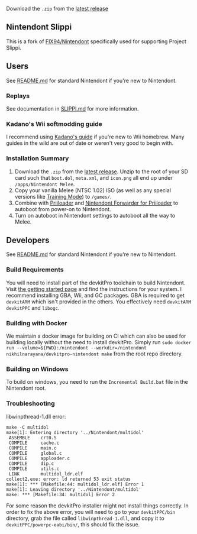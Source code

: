 Download the `.zip` from the [latest release](https://github.com/project-slippi/Nintendont/releases/latest)

## Nintendont Slippi
This is a fork of [FIX94/Nintendont](https://github.com/FIX94/Nintendont) specifically
used for supporting Project Slippi.

## Users
See [README.md](https://github.com/FIX94/Nintendont/blob/master/README.md) for standard Nintendont if you're new to Nintendont.

### Replays
See documentation in [SLIPPI.md](SLIPPI.md) for more information.

### Kadano's Wii softmodding guide
I recommend using [Kadano's guide](https://docs.google.com/document/d/1iaPI7Mb5fCzsLLLuEeQuR9-BeR8AOwvHyU-FM8GKmEs) if you're new to Wii homebrew. Many guides in the wild are out of date or weren't very good to begin with.

### Installation Summary
1. Download the `.zip` from the [latest release](https://github.com/project-slippi/Nintendont/releases/latest). Unzip to the root of your SD card such that `boot.dol`, `meta.xml`, and `icon.png` all end up under `/apps/Nintendont Melee`.
2. Copy your vanilla Melee (NTSC 1.02) ISO (as well as any special versions like [Training Mode](https://www.patreon.com/UnclePunch)) to `/games/`.
3. Combine with [Priiloader](http://wiibrew.org/wiki/Priiloader) and [Nintendont Forwarder for Priiloader](https://github.com/jmlee337/Nintendont-Forwarder-for-Priiloader) to autoboot from power-on to Nintendont.
4. Turn on autoboot in Nintendont settings to autoboot all the way to Melee.

## Developers
See [README.md](https://github.com/FIX94/Nintendont/blob/master/README.md) for standard Nintendont if you're new to Nintendont.

### Build Requirements
You will need to install part of the devkitPro toolchain to build Nintendont. Visit [the getting started page](https://devkitpro.org/wiki/Getting_Started) and find the instructions for your system. I recommend installing GBA, Wii, and GC packages. GBA is required to get `devkitARM` which isn't provided in the others. You effectively need `devkitARM` `devkitPPC` and `libogc`.

### Building with Docker
We maintain a docker image for building on CI which can also be used for building locally without the need to install devkitPro. Simply run `sudo docker run --volume=${PWD}:/nintendont --workdir=/nintendont nikhilnarayana/devkitpro-nintendont make` from the root repo directory.

### Building on Windows
To build on windows, you need to run the `Incremental Build.bat` file in the Nintendont root.

### Troubleshooting
libwinpthread-1.dll error:
```
make -C multidol
make[1]: Entering directory '../Nintendont/multidol'
 ASSEMBLE    crt0.S
 COMPILE     cache.c
 COMPILE     main.c
 COMPILE     global.c
 COMPILE     apploader.c
 COMPILE     dip.c
 COMPILE     utils.c
 LINK        multidol_ldr.elf
collect2.exe: error: ld returned 53 exit status
make[1]: *** [Makefile:44: multidol_ldr.elf] Error 1
make[1]: Leaving directory '../Nintendont/multidol'
make: *** [Makefile:34: multidol] Error 2
```
For some reason the devkitPro installer might not install things correctly. In order to fix the above error, you will need to go to your `devkitPPC/bin` directory, grab the file called `libwinpthread-1.dll`, and copy it to `devkitPPC/powerpc-eabi/bin/`, this should fix the issue.
